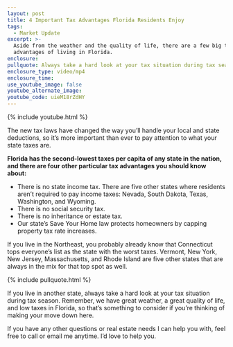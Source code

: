 ```yaml
---
layout: post
title: 4 Important Tax Advantages Florida Residents Enjoy
tags:
  - Market Update
excerpt: >-
  Aside from the weather and the quality of life, there are a few big tax
  advantages of living in Florida.
enclosure:
pullquote: Always take a hard look at your tax situation during tax season.
enclosure_type: video/mp4
enclosure_time:
use_youtube_image: false
youtube_alternate_image:
youtube_code: uieM18rZdHY
---
```


{% include youtube.html %}

The new tax laws have changed the way you’ll handle your local and state deductions, so it’s more important than ever to pay attention to what your state taxes are.&nbsp;

**Florida has the second-lowest taxes per capita of any state in the nation, and there are four other particular tax advantages you should know about:**

* There is no state income tax. There are five other states where residents aren’t required to pay income taxes: Nevada, South Dakota, Texas, Washington, and Wyoming.
* There is no social security tax.
* There is no inheritance or estate tax.
* Our state’s Save Your Home law protects homeowners by capping property tax rate increases.

If you live in the Northeast, you probably already know that Connecticut tops everyone’s list as the state with the worst taxes. Vermont, New York, New Jersey, Massachusetts, and Rhode Island are five other states that are always in the mix for that top spot as well.&nbsp;

{% include pullquote.html %}

If you live in another state, always take a hard look at your tax situation during tax season. Remember, we have great weather, a great quality of life, and low taxes in Florida, so that’s something to consider if you’re thinking of making your move down here.&nbsp;

If you have any other questions or real estate needs I can help you with, feel free to call or email me anytime. I’d love to help you.&nbsp;